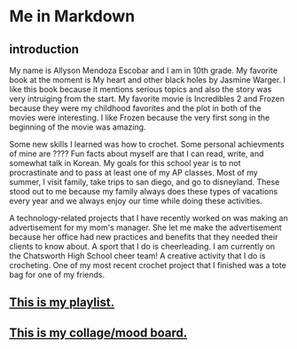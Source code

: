 # Me in Markdown

## introduction

My name is Allyson Mendoza Escobar and I am in 10th grade. My favorite book at the moment is My heart and other black holes by Jasmine Warger. I like this book because it mentions serious topics and also the story was very intruiging from the start. My favorite movie is Incredibles 2 and Frozen because they were my childhood favorites and the plot in both of the movies were interesting. I like Frozen because the very first song in the beginning of the movie was amazing. 

Some new skills I learned was how to crochet. Some personal achievments of mine are ???? Fun facts about myself are that I can read, write, and somewhat talk in Korean. My goals for this school year is to not procrastinate and to pass at least one of my AP classes. Most of my summer, I visit family, take trips to san diego, and go to disneyland. These stood out to me because my family always does these types of vacations every year and we always enjoy our time while doing these activities.

A technology-related projects that I have recently worked on was making an advertisement for my mom's manager. She let me make the advertisement because her office had new practices and benefits that they needed their clients to know about. A sport that I do is cheerleading. I am currently on the Chatsworth High School cheer team! A creative activity that I do is crocheting. One of my most recent crochet project that I finished was a tote bag for one of my friends. 


## [This is my playlist.](https://open.spotify.com/playlist/1FtKDwxMl5nHGcBcrnZTpU)


## [This is my collage/mood board.](https://www.canva.com/design/DAGwiqMm_aw/oIiPJRni3WH79CiizgBxYw/edit)
